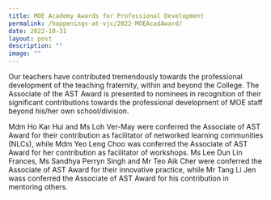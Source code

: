 ```yaml
---
title: MOE Academy Awards for Professional Development
permalink: /happenings-at-vjc/2022-MOEAcadAward/
date: 2022-10-31
layout: post
description: ""
image: ""
---
```



Our teachers have contributed tremendously towards the professional development of the teaching fraternity, within and beyond the College. The Associate of the AST Award is presented to nominees in recognition of their significant contributions towards the professional development of MOE staff beyond his/her own school/division.

Mdm Ho Kar Hui and Ms Loh Ver-May were conferred the Associate of AST Award for their contribution as facilitator of networked learning communities (NLCs), while Mdm Yeo Leng Choo was conferred the Associate of AST Award for her contribution as facilitator of workshops. Ms Lee Dun Lin Frances, Ms Sandhya Perryn Singh and Mr Teo Aik Cher were conferred the Associate of AST Award for their innovative practice, while Mr Tang Li Jen wass conferred the Associate of AST Award for his contribution in mentoring others.